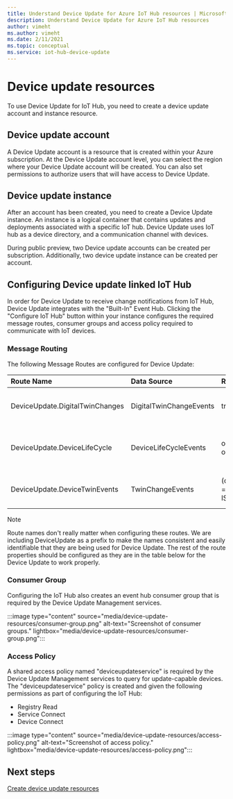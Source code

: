 ```yaml
---
title: Understand Device Update for Azure IoT Hub resources | Microsoft Docs
description: Understand Device Update for Azure IoT Hub resources
author: vimeht
ms.author: vimeht
ms.date: 2/11/2021
ms.topic: conceptual
ms.service: iot-hub-device-update
---
```



# Device update resources

To use Device Update for IoT Hub, you need to create a device update account and instance resource. 

## Device update account

A Device Update account is a resource that is created within your Azure subscription. At the Device Update account level,
you can select the region where your Device Update account will be created. You can also set permissions to authorize users that 
will have access to Device Update.


## Device update instance
After an account has been created, you need to create a Device Update instance. An instance is a logical container that contains
updates and deployments associated with a specific IoT hub. Device Update uses IoT hub as a device directory, and a communication channel with devices. 

During public preview, two Device update accounts can be created per subscription. Additionally, two device update instance can be created per account.

## Configuring Device update linked IoT Hub 

In order for Device Update to receive change notifications from IoT Hub, Device Update integrates with the "Built-In" Event Hub. Clicking the "Configure IoT Hub" button within your instance configures the required message routes, consumer groups and access policy required to communicate with IoT devices. 

### Message Routing

The following Message Routes are configured for Device Update:

|   Route Name    | Data Source | Routing Query  | Endpoint | Description  |
| :--------- | :---- |:---- |:---- |:---- |
|  DeviceUpdate.DigitalTwinChanges | DigitalTwinChangeEvents | true | events | Listens for Digital Twin Changes Events  |
|  DeviceUpdate.DeviceLifeCycle | DeviceLifeCycleEvents | opType = 'deleteDeviceIdentity' OR opType = 'deleteModuleIdentity'  | events | Listens for Devices that have been deleted |
|  DeviceUpdate.DeviceTwinEvents| TwinChangeEvents | (opType = 'updateTwin' OR opType = 'replaceTwin') AND IS_DEFINED($body.tags.ADUGroup) | events | Listens for new Device Update Groups |

> [!NOTE]
> Route names don't really matter when configuring these routes. We are including DeviceUpdate as a prefix to make the names consistent and easily identifiable that they are being used for Device Update. The rest of the route properties should be configured as they are in the table below for the Device Update to work properly. 

### Consumer Group

Configuring the IoT Hub also creates an event hub consumer group that is required by the Device Update Management services. 

:::image type="content" source="media/device-update-resources/consumer-group.png" alt-text="Screenshot of consumer groups." lightbox="media/device-update-resources/consumer-group.png":::

### Access Policy

A shared access policy named "deviceupdateservice" is required by the Device Update Management services to query for update-capable devices. The "deviceupdateservice" policy is created and given the following permissions as part of configuring the IoT Hub:
- Registry Read
- Service Connect
- Device Connect

:::image type="content" source="media/device-update-resources/access-policy.png" alt-text="Screenshot of access policy." lightbox="media/device-update-resources/access-policy.png":::

## Next steps

[Create device update resources](./create-device-update-account.md)
